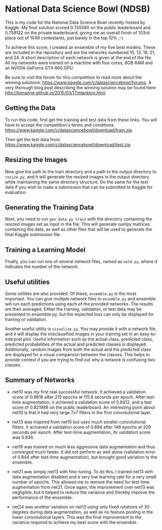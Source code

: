 # National Data Science Bowl (NDSB)

This is my code for the National Data Science Bowl recently hosted by Kaggle.  My final solution scored 0.755580 on the public leaderboard and 0.759122 on the private leaderboard, giving me an overall finish of 103rd place out of 1049 contestants, just barely in the top 10% ;-)

To achieve this score, I created an ensemble of my five best models.  These are included in the repository and are the networks numbered 10, 13, 19, 21, and 24.  A short description of each network is given at the end of the file.  All my networks were trained on a machine with four cores, 8GB RAM and an NVIDIA GeForce GTX 660 GPU.

Be sure to visit the forum for this competition to read more about the winning solutions: https://www.kaggle.com/c/datasciencebowl/forums.  A very thorough blog post describing the winning solution may be found here: http://benanne.github.io/2015/03/17/plankton.html.

## Getting the Data
To run this code, first get the training and test data from these links.  You will have to accept the competition's terms and conditions.
https://www.kaggle.com/c/datasciencebowl/download/train.zip

Then get the test data from:
https://www.kaggle.com/c/datasciencebowl/download/test.zip

## Resizing the Images
Now give the path to the train directory and a path to the output directory
to `resize.py`, and it will generate the resized images in the output
directory while maintaining the same directory structure.  Do the same for
the test data if you wish to make a submission that can be submitted to 
Kaggle for evaluation.

## Generating the Training Data
Next, you need to run `gen_data.py train` with the directory containing the resized
images set as input in the file.  This will generate numpy matrices containing the data, as
well as other files that will be used to generate the final Kaggle submission
file.

## Training a Learning Model
Finally, you can run one of several network files, named as `netd.py`, where d
indicates the number of the network.

## Useful utilities
Some utilities are also provided.  Of these, `ensemble.py` is the most important.
You can give multiple network files to `ensemble.py` and ensemble will run each
predictions using each of the provided networks.  The results are then averaged.
Either the training, validation, or test data may be presented to ensemble.py,
but the expected loss can only be displayed for training or validation.

Another useful utility is `visualize.py`.  You may provide it with a network file,
and it will display the misclassified images in your training set in an
easy-to-interpret plot.  Useful information such as the actual class, predicted
class, predicted probabilities of the actual and predicted classes is displayed.
Additionally, random images from both the actual and the predicted class are
displayed for a visual comparison between the classes.  This helps to provide
context if you are trying to find out why a network is confusing two classes.

## Summary of Networks
* net10 was my first real successful network.  It achieved a validation score of 0.9816 after 215 epochs at 115.8 seconds per epoch.  After test-time augmentation, it achieved a validation score of 0.8412, and a test score of 0.821988 on the public leaderboard.  An interesting point about net10 is that it had very large 7x7 filters in the first convolutional layer.

* net13 was inspired from net10 but uses much smaller convolutional filters.  It achieved a validation score of 0.894 after 148 epochs at 209 seconds per epoch.  After test-time augmentation, its validation score was 0.836.

* net19 was trained on much less aggressive data augmentation and thus converged much faster.  It did not perform as well alone (validation error of 0.844 after test-time augmentation), but brought good variation to the ensemble.

* net21 was simply net13 with fine-tuning.  To do this, I trained net13 with data augmentation disabled and a very low learning rate for a very small number of epochs.  This allowed me to remove the need for test-time augmentation from net21.  Once again, the improvement over net13 was negligible, but it helped to reduce the variance and thereby improve the performance of the ensemble.

* net24 was another variation on net13 using only fixed rotations of 30 degrees during data augmentation, as well as no feature pooling in the lower convolutional layers.  This was the final improvement to the variance required to achieve my best score with the ensemble.

